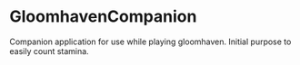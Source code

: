# GloomhavenCompanion
Companion application for use while playing gloomhaven. Initial purpose to easily count stamina.
